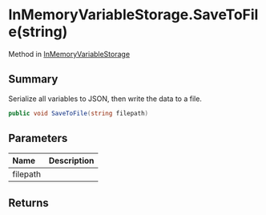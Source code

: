 # InMemoryVariableStorage.SaveToFile(string)

Method in [InMemoryVariableStorage](/api/csharp/yarn.unity.inmemoryvariablestorage.md)

## Summary


Serialize all variables to JSON, then write the data to a file.


```csharp
public void SaveToFile(string filepath)
```

## Parameters

|Name|Description|
|:---|:---|
|filepath||

## Returns



